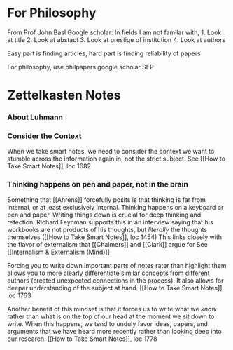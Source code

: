 
# For Philosophy

From Prof John Basl
Google scholar:
	In fields I am not familar with,
	1. Look at title
	2. Look at abstact
	3. Look at prestige of institution
	4. Look at authors

Easy part is finding articles, hard part is finding reliability of papers

For philosophy, use
philpapers
google scholar
SEP


# Zettelkasten Notes

### About Luhmann

### Consider the Context
When we take smart notes, we need to consider the context we want to stumble across the information again in, not the strict subject. 
	See [[How to Take Smart Notes]], loc 1682

### Thinking happens on pen and paper, not in the brain
Something that [[Ahrens]] forcefully posits is that thinking is far from internal, or at least exclusively internal. Thinking happens on a keyboard or pen and paper. Writing things down is crucial for deep thinking and refection. 
	Richard Feynman supports this in an interview saying that his workbooks are not products of his thoughts, but *literally* the thoughts themselves ([[How to Take Smart Notes]], loc 1454)
	This links closely with the flavor of externalism that [[Chalmers]] and [[Clark]] argue for 
		See [[Internalism & Externalism (Mind)]]

Forcing you to write down important parts of notes rater than highlight them allows you to more clearly differentiate similar concepts from different authors (created unexpected connections in the process). It also allows for deeper understanding of the subject at hand. 
	[[How to Take Smart Notes]], loc 1763

Another benefit of this mindset is that it forces us to write what we *know* rather than what is on the top of our head at the moment we sit down to write. When this happens, we tend to unduly favor ideas, papers, and arguments that we have heard more recently rather than looking deep into our research.
	[[How to Take Smart Notes]], loc 1778

